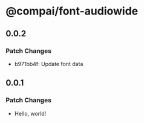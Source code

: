# @compai/font-audiowide

## 0.0.2

### Patch Changes

- b971bb4f: Update font data

## 0.0.1

### Patch Changes

- Hello, world!
